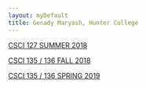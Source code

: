 ```yaml
---
layout: myDefault
title: Genady Maryash, Hunter College
---  
```

  [CSCI 127 SUMMER 2018](127/2018_summer.html)  
  
  [CSCI 135 / 136 FALL 2018](135/2018_fall.html)  
  
  [CSCI 135 / 136 SPRING 2019](135/2019_spring.html)
